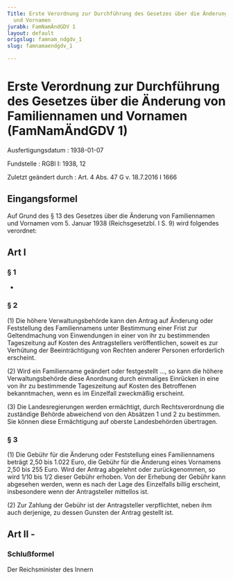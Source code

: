 ```yaml
---
Title: Erste Verordnung zur Durchführung des Gesetzes über die Änderung von Familiennamen
  und Vornamen
jurabk: FamNamÄndGDV 1
layout: default
origslug: famnam_ndgdv_1
slug: famnamaendgdv_1

---
```


# Erste Verordnung zur Durchführung des Gesetzes über die Änderung von Familiennamen und Vornamen (FamNamÄndGDV 1)

Ausfertigungsdatum
:   1938-01-07

Fundstelle
:   RGBl I: 1938, 12

Zuletzt geändert durch
:   Art. 4 Abs. 47 G v. 18.7.2016 I 1666


## Eingangsformel

Auf Grund des § 13 des Gesetzes über die Änderung von Familiennamen
und Vornamen vom 5. Januar 1938 (Reichsgesetzbl. I S. 9) wird
folgendes verordnet:


## Art I



### § 1

-


### § 2

(1) Die höhere Verwaltungsbehörde kann den Antrag auf Änderung oder
Feststellung des Familiennamens unter Bestimmung einer Frist zur
Geltendmachung von Einwendungen in einer von ihr zu bestimmenden
Tageszeitung auf Kosten des Antragstellers veröffentlichen, soweit es
zur Verhütung der Beeinträchtigung von Rechten anderer Personen
erforderlich erscheint.

(2) Wird ein Familienname geändert oder festgestellt ..., so kann die
höhere Verwaltungsbehörde diese Anordnung durch einmaliges Einrücken
in eine von ihr zu bestimmende Tageszeitung auf Kosten des Betroffenen
bekanntmachen, wenn es im Einzelfall zweckmäßig erscheint.

(3) Die Landesregierungen werden ermächtigt, durch Rechtsverordnung
die zuständige Behörde abweichend von den Absätzen 1 und 2 zu
bestimmen. Sie können diese Ermächtigung auf oberste Landesbehörden
übertragen.


### § 3

(1) Die Gebühr für die Änderung oder Feststellung eines Familiennamens
beträgt 2,50 bis 1.022 Euro, die Gebühr für die Änderung eines
Vornamens 2,50 bis 255 Euro. Wird der Antrag abgelehnt oder
zurückgenommen, so wird 1/10 bis 1/2 dieser Gebühr erhoben. Von der
Erhebung der Gebühr kann abgesehen werden, wenn es nach der Lage des
Einzelfalls billig erscheint, insbesondere wenn der Antragsteller
mittellos ist.

(2) Zur Zahlung der Gebühr ist der Antragsteller verpflichtet, neben
ihm auch derjenige, zu dessen Gunsten der Antrag gestellt ist.


## Art II - 



### Schlußformel

Der Reichsminister des Innern

